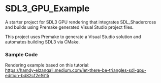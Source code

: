 # SDL3_GPU_Example

A starter project for SDL3 GPU rendering that integrates SDL_Shadercross and builds using Premake generated Visual Studio project files.

This project uses Premake to generate a Visual Studio solution and automates building SDL3 via CMake.

### Sample Code

Rendering example based on this tutorial:  
https://hamdy-elzanqali.medium.com/let-there-be-triangles-sdl-gpu-edition-bd82cf2ef615
